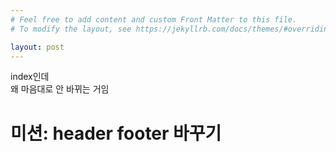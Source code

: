 ```yaml
---
# Feel free to add content and custom Front Matter to this file.
# To modify the layout, see https://jekyllrb.com/docs/themes/#overriding-theme-defaults

layout: post
---
```

index인데 
<br>
왜 마음대로 안 바뀌는 거임
<br>
# 미션: header footer 바꾸기
